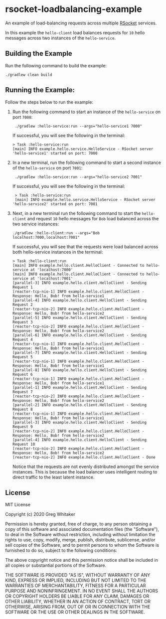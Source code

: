 # rsocket-loadbalancing-example
An example of load-balancing requests across multiple [RSocket](http://rsocket.io) services.

In this example the `hello-client` load balances requests for `10` hello messages across two instances of the `hello-service`.

## Building the Example
Run the following command to build the example:

    ./gradlew clean build

## Running the Example:
Follow the steps below to run the example:

1. Run the following command to start an instance of the `hello-service` on port `7000`:

        ./gradlew :hello-service:run --args="hello-service1 7000"
        
   If successful, you will see the following in the terminal:
   
       > Task :hello-service:run
       [main] INFO example.hello.service.HelloService - RSocket server 'hello-service1' started on port: 7000

2. In a new terminal, run the following command to start a second instance of the `hello-service` on port `7001`:

        ./gradlew :hello-service:run --args="hello-service2 7001"

   If successful, you will see the following in the terminal:
   
        > Task :hello-service:run
        [main] INFO example.hello.service.HelloService - RSocket server 'hello-service2' started on port: 7001
        
3. Next, in a new terminal run the following command to start the `hello-client` and request `10` hello messages for `Bob` load balanced across the two service instances:

       ./gradlew :hello-client:run --args="Bob localhost:7000,localhost:7001"
       
   If successful, you will see that the requests were load balanced across both hello-service instances in the terminal:
   
       > Task :hello-client:run
       [main] INFO example.hello.client.HelloClient - Connected to hello-service at 'localhost:7000'
       [main] INFO example.hello.client.HelloClient - Connected to hello-service at 'localhost:7001'
       [parallel-3] INFO example.hello.client.HelloClient - Sending Request 1
       [reactor-tcp-nio-1] INFO example.hello.client.HelloClient - Response: Hello, Bob! from hello-service1
       [parallel-4] INFO example.hello.client.HelloClient - Sending Request 2
       [reactor-tcp-nio-2] INFO example.hello.client.HelloClient - Response: Hello, Bob! from hello-service2
       [parallel-5] INFO example.hello.client.HelloClient - Sending Request 3
       [reactor-tcp-nio-2] INFO example.hello.client.HelloClient - Response: Hello, Bob! from hello-service2
       [parallel-6] INFO example.hello.client.HelloClient - Sending Request 4
       [reactor-tcp-nio-1] INFO example.hello.client.HelloClient - Response: Hello, Bob! from hello-service1
       [parallel-7] INFO example.hello.client.HelloClient - Sending Request 5
       [reactor-tcp-nio-1] INFO example.hello.client.HelloClient - Response: Hello, Bob! from hello-service1
       [parallel-8] INFO example.hello.client.HelloClient - Sending Request 6
       [reactor-tcp-nio-1] INFO example.hello.client.HelloClient - Response: Hello, Bob! from hello-service1
       [parallel-1] INFO example.hello.client.HelloClient - Sending Request 7
       [reactor-tcp-nio-2] INFO example.hello.client.HelloClient - Response: Hello, Bob! from hello-service2
       [parallel-2] INFO example.hello.client.HelloClient - Sending Request 8
       [reactor-tcp-nio-1] INFO example.hello.client.HelloClient - Response: Hello, Bob! from hello-service1
       [parallel-3] INFO example.hello.client.HelloClient - Sending Request 9
       [reactor-tcp-nio-2] INFO example.hello.client.HelloClient - Response: Hello, Bob! from hello-service2
       [parallel-4] INFO example.hello.client.HelloClient - Sending Request 10
       [reactor-tcp-nio-2] INFO example.hello.client.HelloClient - Response: Hello, Bob! from hello-service2
       [reactor-tcp-nio-2] INFO example.hello.client.HelloClient - Done
   
   Notice that the requests are not evenly distributed amongst the service instances. This is because the load balancer uses intelligent
   routing to direct traffic to the least latent instance.
   
## License
MIT License

Copyright (c) 2020 Greg Whitaker

Permission is hereby granted, free of charge, to any person obtaining a copy
of this software and associated documentation files (the "Software"), to deal
in the Software without restriction, including without limitation the rights
to use, copy, modify, merge, publish, distribute, sublicense, and/or sell
copies of the Software, and to permit persons to whom the Software is
furnished to do so, subject to the following conditions:

The above copyright notice and this permission notice shall be included in all
copies or substantial portions of the Software.

THE SOFTWARE IS PROVIDED "AS IS", WITHOUT WARRANTY OF ANY KIND, EXPRESS OR
IMPLIED, INCLUDING BUT NOT LIMITED TO THE WARRANTIES OF MERCHANTABILITY,
FITNESS FOR A PARTICULAR PURPOSE AND NONINFRINGEMENT. IN NO EVENT SHALL THE
AUTHORS OR COPYRIGHT HOLDERS BE LIABLE FOR ANY CLAIM, DAMAGES OR OTHER
LIABILITY, WHETHER IN AN ACTION OF CONTRACT, TORT OR OTHERWISE, ARISING FROM,
OUT OF OR IN CONNECTION WITH THE SOFTWARE OR THE USE OR OTHER DEALINGS IN THE
SOFTWARE.